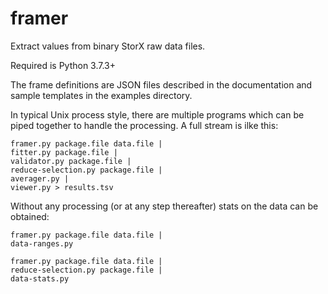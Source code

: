 # framer
Extract values from binary StorX raw data files.

Required is Python 3.7.3+

The frame definitions are JSON files described in the documentation
and sample templates in the examples directory.

In typical Unix process style, there are multiple programs which can be
piped together to handle the processing.
   A full stream is ilke this:

	framer.py package.file data.file |
	fitter.py package.file |
	validator.py package.file |
	reduce-selection.py package.file |
	averager.py |
	viewer.py > results.tsv

Without any processing (or at any step thereafter) stats on the data can be
obtained:

	framer.py package.file data.file |
	data-ranges.py

	framer.py package.file data.file |
	reduce-selection.py package.file |
	data-stats.py
